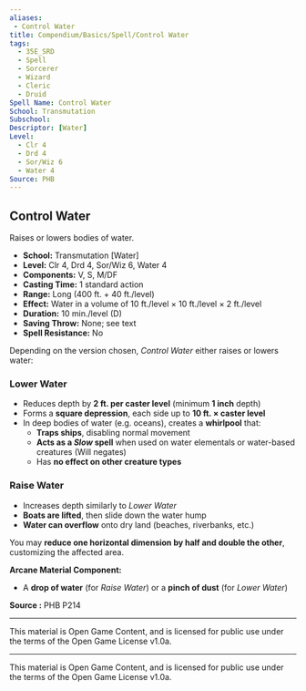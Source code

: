 ```yaml
---
aliases:
 - Control Water
title: Compendium/Basics/Spell/Control Water
tags:
  - 35E_SRD
  - Spell
  - Sorcerer
  - Wizard
  - Cleric
  - Druid
Spell Name: Control Water
School: Transmutation
Subschool: 
Descriptor: [Water]
Level:
  - Clr 4
  - Drd 4
  - Sor/Wiz 6
  - Water 4
Source: PHB
---
```


## Control Water

Raises or lowers bodies of water.

* **School:** Transmutation [Water]  
* **Level:** Clr 4, Drd 4, Sor/Wiz 6, Water 4  
* **Components:** V, S, M/DF  
* **Casting Time:** 1 standard action  
* **Range:** Long (400 ft. + 40 ft./level)  
* **Effect:** Water in a volume of 10 ft./level × 10 ft./level × 2 ft./level  
* **Duration:** 10 min./level (D)  
* **Saving Throw:** None; see text  
* **Spell Resistance:** No

Depending on the version chosen, *Control Water* either raises or lowers water:

### Lower Water

- Reduces depth by **2 ft. per caster level** (minimum **1 inch** depth)
- Forms a **square depression**, each side up to **10 ft. × caster level**
- In deep bodies of water (e.g. oceans), creates a **whirlpool** that:
  - **Traps ships**, disabling normal movement
  - **Acts as a *Slow* spell** when used on water elementals or water-based creatures (Will negates)
  - Has **no effect on other creature types**

### Raise Water

- Increases depth similarly to *Lower Water*
- **Boats are lifted**, then slide down the water hump
- **Water can overflow** onto dry land (beaches, riverbanks, etc.)

You may **reduce one horizontal dimension by half and double the other**, customizing the affected area.

**Arcane Material Component:**  
- A **drop of water** (for *Raise Water*) or a **pinch of dust** (for *Lower Water*)

**Source :** PHB P214

---

This material is Open Game Content, and is licensed for public use under  
the terms of the Open Game License v1.0a.

---

This material is Open Game Content, and is licensed for public use under the terms of the Open Game License v1.0a.
